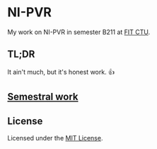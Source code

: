 # NI-PVR

My work on NI-PVR in semester B211 at [FIT CTU](https://fit.cvut.cz/en).

## TL;DR

It ain't much, but it's honest work. :thumbsup:

## [Semestral work](semestral-work)

## License

Licensed under the [MIT License](LICENSE).